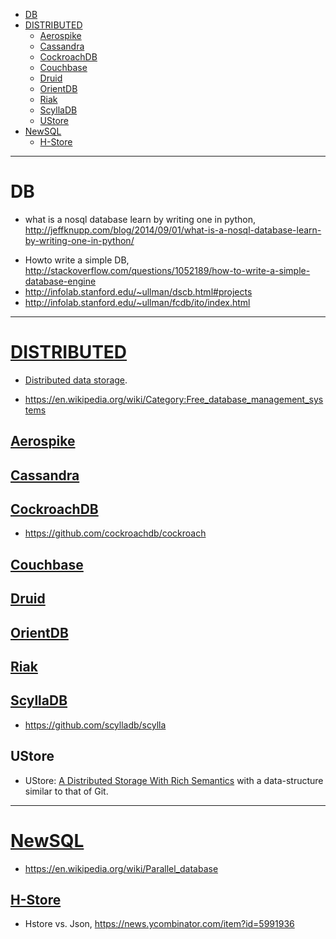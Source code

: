 + [DB](#db)
+ [DISTRIBUTED](#distributed)
  + [Aerospike](#aerospike)
  + [Cassandra](#cassandra) 
  + [CockroachDB](#cockroachdb)
  + [Couchbase](#couchbase)
  + [Druid](#druid) 
  + [OrientDB](#orientdb)
  + [Riak](#riak)
  + [ScyllaDB](scylladb)
  + [UStore](#ustore)
+ [NewSQL](#newsql)
  + [H-Store](#h-store)

----

# DB
* what is a nosql database learn by writing one in python, http://jeffknupp.com/blog/2014/09/01/what-is-a-nosql-database-learn-by-writing-one-in-python/
+ Howto write a simple DB, http://stackoverflow.com/questions/1052189/how-to-write-a-simple-database-engine
+ http://infolab.stanford.edu/~ullman/dscb.html#projects 
+ http://infolab.stanford.edu/~ullman/fcdb/ito/index.html

----

# [DISTRIBUTED](https://en.wikipedia.org/wiki/Distributed_database) 
+ [Distributed data storage](https://en.wikipedia.org/wiki/Category:Distributed_data_stores). 
* https://en.wikipedia.org/wiki/Category:Free_database_management_systems

## [Aerospike](https://en.wikipedia.org/wiki/Aerospike_database)

## [Cassandra](https://en.wikipedia.org/wiki/Apache_Cassandra)

## [CockroachDB](https://en.wikipedia.org/wiki/Cockroach_Labs)
+ https://github.com/cockroachdb/cockroach

## [Couchbase](https://en.wikipedia.org/wiki/Couchbase_Server)

## [Druid](https://en.wikipedia.org/wiki/Druid_(open-source_data_store)) 

## [OrientDB](https://en.wikipedia.org/wiki/OrientDB)

## [Riak](https://en.wikipedia.org/wiki/Riak)

## [ScyllaDB](https://en.wikipedia.org/wiki/ScyllaDB)
+ https://github.com/scylladb/scylla

## UStore
+ UStore: [A Distributed Storage With Rich Semantics](https://arxiv.org/abs/1702.02799) with a data-structure similar to that of Git.

----

# [NewSQL](https://en.wikipedia.org/wiki/NewSQL)
+ https://en.wikipedia.org/wiki/Parallel_database

## [H-Store](https://en.wikipedia.org/wiki/H-Store)
+ Hstore vs. Json, https://news.ycombinator.com/item?id=5991936
